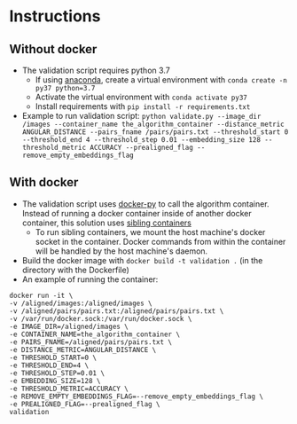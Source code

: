 # Instructions

## Without docker
* The validation script requires python 3.7
    * If using [anaconda](https://www.anaconda.com/download/), create a virtual environment with ```conda create -n py37 python=3.7```
    * Activate the virtual environment with ```conda activate py37```
    * Install requirements with ```pip install -r requirements.txt```
* Example to run validation script: ```python validate.py --image_dir /images --container_name the_algorithm_container --distance_metric ANGULAR_DISTANCE --pairs_fname /pairs/pairs.txt --threshold_start 0 --threshold_end 4 --threshold_step 0.01 --embedding_size 128 --threshold_metric ACCURACY --prealigned_flag --remove_empty_embeddings_flag```

## With docker
* The validation script uses [docker-py](https://pypi.org/project/docker/) to call the algorithm container. Instead of running a docker container inside of another docker container, this solution uses [sibling containers](https://getintodevops.com/blog/the-simple-way-to-run-docker-in-docker-for-ci)
    * To run sibling containers, we mount the host machine's docker socket in the container. Docker commands from within the container will be handled by the host machine's daemon. 
* Build the docker image with ```docker build -t validation .``` (in the directory with the Dockerfile)
* An example of running the container:
```
docker run -it \
-v /aligned/images:/aligned/images \
-v /aligned/pairs/pairs.txt:/aligned/pairs/pairs.txt \
-v /var/run/docker.sock:/var/run/docker.sock \
-e IMAGE_DIR=/aligned/images \
-e CONTAINER_NAME=the_algorithm_container \
-e PAIRS_FNAME=/aligned/pairs/pairs.txt \
-e DISTANCE_METRIC=ANGULAR_DISTANCE \
-e THRESHOLD_START=0 \
-e THRESHOLD_END=4 \
-e THRESHOLD_STEP=0.01 \
-e EMBEDDING_SIZE=128 \
-e THRESHOLD_METRIC=ACCURACY \
-e REMOVE_EMPTY_EMBEDDINGS_FLAG=--remove_empty_embeddings_flag \
-e PREALIGNED_FLAG=--prealigned_flag \
validation
```
